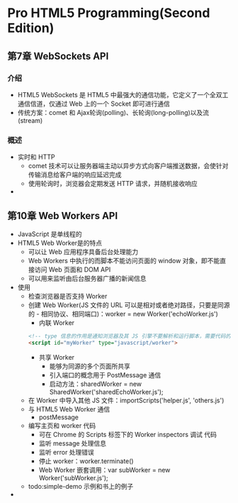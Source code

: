 
# Pro HTML5 Programming(Second Edition)

## 第7章 WebSockets API
### 介绍
* HTML5 WebSockets 是 HTML5 中最强大的通信功能，它定义了一个全双工通信信道，仅通过 Web 上的一个 Socket 即可进行通信
* 传统方案：comet 和 Ajax轮询(polling)、长轮询(long-polling)以及流(stream)

### 概述
* 实时和 HTTP
    - comet 技术可以让服务器端主动以异步方式向客户端推送数据，会使针对传输消息给客户端的响应延迟完成
    - 使用轮询时，浏览器会定期发送 HTTP 请求，并随机接收响应
* 

## 第10章 Web Workers API
* JavaScript 是单线程的
* HTML5 Web Worker是的特点
    - 可以让 Web 应用程序具备后台处理能力
    - Web Workers 中执行的而脚本不能访问页面的 window 对象，即不能直接访问 Web 页面和 DOM API
    - 可以用来监听由后台服务器广播的新闻信息
* 使用
    - 检查浏览器是否支持 Worker 
    - 创建 Web Worker(JS 文件的 URL 可以是相对或者绝对路径，只要是同源的 - 相同协议、相同端口)：worker = new Worker('echoWorker.js')
        + 内联 Worker
        ``` HTML
        <!-- type 信息的作用是通知浏览器及其 JS 引擎不要解析和运行脚本，需要代码的支持，在 JS 中查找 script 代码块，并调用 Worker -->
        <script id="myWorker" type="javascript/worker">
        ```
        + 共享 Worker
            * 能够为同源的多个页面所共享
            * 引入端口的概念用于 PostMessage 通信
            * 启动方法：sharedWorker = new SharedWorker('sharedEchoWorker.js');
    - 在 Worker 中导入其他 JS 文件：importScripts('helper.js', 'others.js')
    - 与 HTML5 Web Worker 通信
        + postMessage
    - 编写主页和 worker 代码
        + 可在 Chrome 的 Scripts 标签下的 Worker inspectors 调试 代码
        + 监听 message 处理信息
        + 监听 error 处理错误
        + 停止 worker：worker.terminate()
        + Web Worker 嵌套调用：var subWorker = new Worker('subWorker.js');
    - todo:simple-demo 示例和书上的例子
* 
